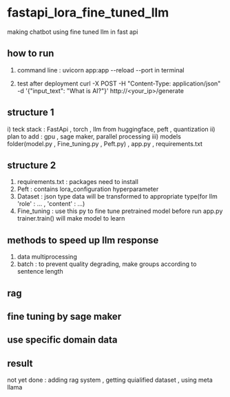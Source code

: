 # fastapi_lora_fine_tuned_llm
making chatbot using fine tuned llm in fast api 

## how to run ##
1) command line : uvicorn app:app --reload --port <your port number> in terminal

2) test after deployment
curl -X POST -H "Content-Type: application/json" -d '{"input_text": "What is AI?"}' http://<your_ip>/generate


## structure 1 ##
i) teck stack : FastApi , torch , llm from huggingface, peft , quantization 
ii) plan to add : gpu , sage maker, parallel processing
iii) models folder(model.py , Fine_tuning.py , Peft.py) , app.py , requirements.txt

## structure 2 ##

1) requirements.txt : packages need to install
2) Peft : contains lora_configuration hyperparameter
3) Dataset : json type data will be transformed to appropriate type(for llm 'role' : ... , 'content' : ...)
4) Fine_tuning : use this py to fine tune pretrained model before run app.py trainer.train() will make model to learn 

## methods to speed up llm response ##
1) data multiprocessing
2) batch : to prevent quality degrading, make groups according to sentence length

## rag ##

## fine tuning by sage maker ##

## use specific domain data ##

## result ##

not yet done : adding rag system , getting quialified dataset , using meta llama

